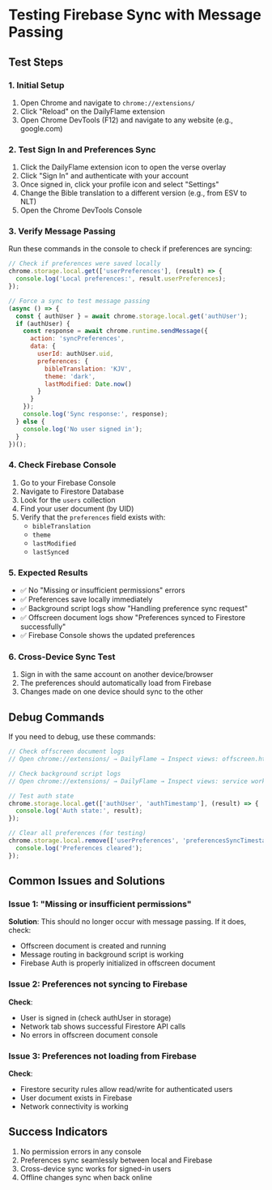 # Testing Firebase Sync with Message Passing

## Test Steps

### 1. Initial Setup
1. Open Chrome and navigate to `chrome://extensions/`
2. Click "Reload" on the DailyFlame extension
3. Open Chrome DevTools (F12) and navigate to any website (e.g., google.com)

### 2. Test Sign In and Preferences Sync
1. Click the DailyFlame extension icon to open the verse overlay
2. Click "Sign In" and authenticate with your account
3. Once signed in, click your profile icon and select "Settings"
4. Change the Bible translation to a different version (e.g., from ESV to NLT)
5. Open the Chrome DevTools Console

### 3. Verify Message Passing
Run these commands in the console to check if preferences are syncing:

```javascript
// Check if preferences were saved locally
chrome.storage.local.get(['userPreferences'], (result) => {
  console.log('Local preferences:', result.userPreferences);
});

// Force a sync to test message passing
(async () => {
  const { authUser } = await chrome.storage.local.get('authUser');
  if (authUser) {
    const response = await chrome.runtime.sendMessage({
      action: 'syncPreferences',
      data: {
        userId: authUser.uid,
        preferences: {
          bibleTranslation: 'KJV',
          theme: 'dark',
          lastModified: Date.now()
        }
      }
    });
    console.log('Sync response:', response);
  } else {
    console.log('No user signed in');
  }
})();
```

### 4. Check Firebase Console
1. Go to your Firebase Console
2. Navigate to Firestore Database
3. Look for the `users` collection
4. Find your user document (by UID)
5. Verify that the `preferences` field exists with:
   - `bibleTranslation`
   - `theme`
   - `lastModified`
   - `lastSynced`

### 5. Expected Results
- ✅ No "Missing or insufficient permissions" errors
- ✅ Preferences save locally immediately
- ✅ Background script logs show "Handling preference sync request"
- ✅ Offscreen document logs show "Preferences synced to Firestore successfully"
- ✅ Firebase Console shows the updated preferences

### 6. Cross-Device Sync Test
1. Sign in with the same account on another device/browser
2. The preferences should automatically load from Firebase
3. Changes made on one device should sync to the other

## Debug Commands

If you need to debug, use these commands:

```javascript
// Check offscreen document logs
// Open chrome://extensions/ → DailyFlame → Inspect views: offscreen.html

// Check background script logs  
// Open chrome://extensions/ → DailyFlame → Inspect views: service worker

// Test auth state
chrome.storage.local.get(['authUser', 'authTimestamp'], (result) => {
  console.log('Auth state:', result);
});

// Clear all preferences (for testing)
chrome.storage.local.remove(['userPreferences', 'preferencesSyncTimestamp'], () => {
  console.log('Preferences cleared');
});
```

## Common Issues and Solutions

### Issue 1: "Missing or insufficient permissions"
**Solution**: This should no longer occur with message passing. If it does, check:
- Offscreen document is created and running
- Message routing in background script is working
- Firebase Auth is properly initialized in offscreen document

### Issue 2: Preferences not syncing to Firebase
**Check**:
- User is signed in (check authUser in storage)
- Network tab shows successful Firestore API calls
- No errors in offscreen document console

### Issue 3: Preferences not loading from Firebase
**Check**:
- Firestore security rules allow read/write for authenticated users
- User document exists in Firebase
- Network connectivity is working

## Success Indicators
1. No permission errors in any console
2. Preferences sync seamlessly between local and Firebase
3. Cross-device sync works for signed-in users
4. Offline changes sync when back online